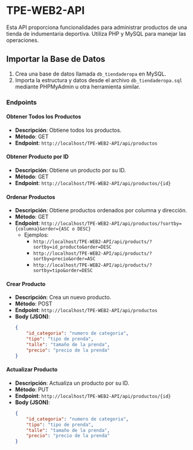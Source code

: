 # TPE-WEB2-API

Esta API proporciona funcionalidades para administrar productos de una tienda de indumentaria deportiva. Utiliza PHP y MySQL para manejar las operaciones.

## Importar la Base de Datos
1. Crea una base de datos llamada `db_tiendaderopa` en MySQL.
2. Importa la estructura y datos desde el archivo `db_tiendaderopa.sql` mediante PHPMyAdmin u otra herramienta similar.

### Endpoints

#### Obtener Todos los Productos
- **Descripción**: Obtiene todos los productos.
- **Método**: GET
- **Endpoint**: `http://localhost/TPE-WEB2-API/api/productos`

#### Obtener Producto por ID
- **Descripción**: Obtiene un producto por su ID.
- **Método**: GET
- **Endpoint**: `http://localhost/TPE-WEB2-API/api/productos/{id}`

#### Ordenar Productos
- **Descripción**: Obtiene productos ordenados por columna y dirección.
- **Método**: GET
- **Endpoint**: `http://localhost/TPE-WEB2-API/api/productos/?sortby={columna}&order={ASC o DESC}`
    - Ejemplos:
        - `http://localhost/TPE-WEB2-API/api/products/?sortby=id_producto&order=DESC`
        - `http://localhost/TPE-WEB2-API/api/products/?sortby=precio&order=ASC`
        - `http://localhost/TPE-WEB2-API/api/products/?sortby=tipo&order=DESC`

#### Crear Producto
- **Descripción**: Crea un nuevo producto.
- **Método**: POST
- **Endpoint**: `http://localhost/TPE-WEB2-API/api/productos`
- **Body (JSON)**: 
    ```json
    {
        "id_categoria": "numero de categoria",
        "tipo": "tipo de prenda",
        "talle": "tamaño de la prenda",
        "precio": "precio de la prenda"
    }
    ```

#### Actualizar Producto
- **Descripción**: Actualiza un producto por su ID.
- **Método**: PUT
- **Endpoint**: `http://localhost/TPE-WEB2-API/api/productos/{id}`
- **Body (JSON)**: 
    ```json
    {
        "id_categoria": "numero de categoria",
        "tipo": "tipo de prenda",
        "talle": "tamaño de la prenda",
        "precio": "precio de la prenda"
    }
    ```
